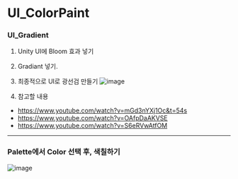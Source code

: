 # UI_ColorPaint

### UI_Gradient
1. Unity UI에 Bloom 효과 넣기
2. Gradiant 넣기.
3. 최종적으로 UI로 광선검 만들기
   ![image](https://github.com/user-attachments/assets/e5fb52c2-2829-400e-8d4c-9e9665b3f723)

5. 참고할 내용
- https://www.youtube.com/watch?v=mGd3nYXj1Oc&t=54s
- https://www.youtube.com/watch?v=OAfpDaAKVSE
- https://www.youtube.com/watch?v=S6eRVwAtfOM

-----
### Palette에서 Color 선택 후, 색칠하기
![image](https://github.com/user-attachments/assets/dd6947d0-2151-45aa-a36f-9daef3c62c79)

